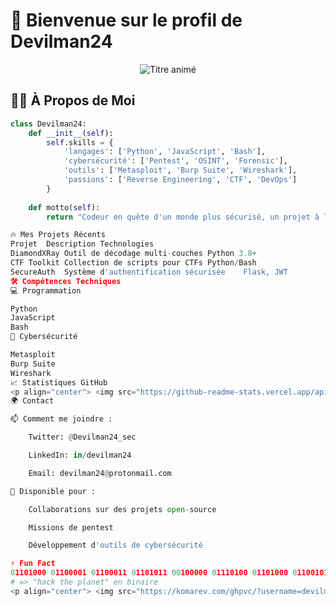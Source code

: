 # 🚀 Bienvenue sur le profil de Devilman24

<p align="center">
  <img src="https://readme-typing-svg.demolab.com?font=Fira+Code&pause=1000&color=22D3EE&width=435&lines=Cybersécurité+%7C+Python+%7C+Pentest;Développeur+Full-Stack+%7C+Ethical+Hacker;Innovation+%7C+Automatisation+%7C+Open+Source" alt="Titre animé" />
</p>

## 👨‍💻 À Propos de Moi

```python
class Devilman24:
    def __init__(self):
        self.skills = {
            'langages': ['Python', 'JavaScript', 'Bash'],
            'cybersécurité': ['Pentest', 'OSINT', 'Forensic'],
            'outils': ['Metasploit', 'Burp Suite', 'Wireshark'],
            'passions': ['Reverse Engineering', 'CTF', 'DevOps']
        }
        
    def motto(self):
        return "Codeur en quête d'un monde plus sécurisé, un projet à la fois"

🔥 Mes Projets Récents
Projet	Description	Technologies
DiamondXRay	Outil de décodage multi-couches	Python 3.8+
CTF Toolkit	Collection de scripts pour CTFs	Python/Bash
SecureAuth	Système d'authentification sécurisée	Flask, JWT
🛠 Compétences Techniques
💻 Programmation

Python
JavaScript
Bash
🔐 Cybersécurité

Metasploit
Burp Suite
Wireshark
📈 Statistiques GitHub
<p align="center"> <img src="https://github-readme-stats.vercel.app/api?username=devilman24&show_icons=true&theme=radical" alt="Stats" width="400"/> <img src="https://github-readme-stats.vercel.app/api/top-langs/?username=devilman24&layout=compact&theme=radical" alt="Top Langs" width="350"/> </p>
🌍 Contact

📫 Comment me joindre :

    Twitter: @Devilman24_sec

    LinkedIn: in/devilman24

    Email: devilman24@protonmail.com

💬 Disponible pour :

    Collaborations sur des projets open-source

    Missions de pentest

    Développement d'outils de cybersécurité

⚡ Fun Fact
01101000 01100001 01100011 01101011 00100000 01110100 01101000 01100101 00100000 01110000 01101100 01100001 01101110 01100101 01110100
# => "hack the planet" en binaire
<p align="center"> <img src="https://komarev.com/ghpvc/?username=devilman24&label=Profile+Views&color=blueviolet&style=flat" alt="Compteur de vues" /> </p> ```
